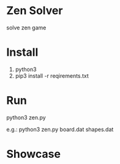 # Zen Solver
solve zen game
# Install
  1. python3
  2. pip3 install -r reqirements.txt
# Run
python3 zen.py <your board input> <your shape input>

e.g.:
  python3 zen.py board.dat shapes.dat
# Showcase
  

